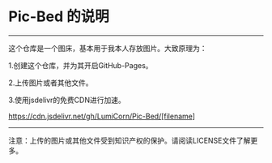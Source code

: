 # Pic-Bed 的说明

-----

这个仓库是一个图床，基本用于我本人存放图片。大致原理为：

1.创建这个仓库，并为其开启GitHub-Pages。

2.上传图片或者其他文件。

3.使用jsdelivr的免费CDN进行加速。

https://cdn.jsdelivr.net/gh/LumiCorn/Pic-Bed/[filename]


-----

注意：上传的图片或其他文件受到知识产权的保护。请阅读LICENSE文件了解更多。


